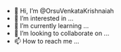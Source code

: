 - 👋 Hi, I’m @OrsuVenkataKrishnaiah
- 👀 I’m interested in ...
- 🌱 I’m currently learning ...
- 💞️ I’m looking to collaborate on ...
- 📫 How to reach me ...

<!---
OrsuVenkataKrishnaiah/OrsuVenkataKrishnaiah is a ✨ special ✨ repository because its `README.md` (this file) appears on your GitHub profile.
You can click the Preview link to take a look at your changes.
--->
